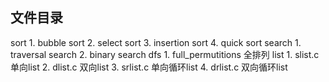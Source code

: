 ## 文件目录
sort
	1. bubble sort
	2. select sort
	3. insertion sort
	4. quick sort
search
	1. traversal search
	2. binary search
dfs
	1. full_permutitions 全排列
list
	1. slist.c  单向list
	2. dlist.c  双向list
	3. srlist.c 单向循环list
	4. drlist.c 双向循环list
